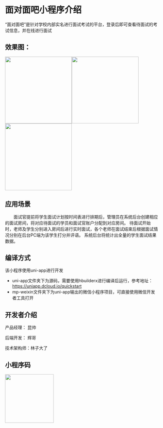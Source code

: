 # 面对面吧小程序介绍   
   
“面对面吧”是针对学校内部实名进行面试考试的平台，登录后即可查看待面试的考试信息，并在线进行面试
   

## 效果图：   
<img src="http://qiniucdn.duzhou.net/trtc01.png" width="220" /><img src="http://qiniucdn.duzhou.net/trtc02.png" width="220" /><img src="http://qiniucdn.duzhou.net/trtc04.png" width="220" />

## 应用场景 

&emsp;&emsp;面试官提前将学生面试计划按时间表进行排期后，管理员在系统后台创建相应的面试房间，将对应待面试的学员和面试官账户分配到对应房间。 待面试开始时，老师及学生分别进入房间后进行实时面试，各个老师在面试结束后根据面试情况分别在后台PC端为该学生打分并评语。
系统后台将统计出全量的学生面试结果数据。

   
## 编译方式   

该小程序使用uni-app进行开发

* uni-app文件夹下为源码，需要使用hbuilderx进行编译后运行，参考地址：https://uniapp.dcloud.io/quickstart
* mp-weixin文件夹下为uni-app输出的微信小程序项目，可直接使用微信开发者工具打开

## 开发者介绍   
   
   产品经理： 昆帅
   
   后端开发： 辉哥
   
   技术架构师：林子大了

## 小程序码
<img src="http://qiniucdn.duzhou.net/trtc-code.jpg" width="160"/>
